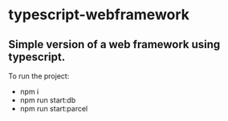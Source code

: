 # typescript-webframework

## Simple version of a web framework using typescript.

To run the project:
- npm i
- npm run start:db
- npm run start:parcel



